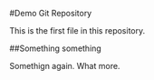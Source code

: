 #Demo Git Repository

This is the first file in this repository.

##Something something

Somethign again. What more.